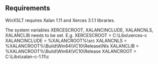 ## Requirements

WinXSLT requires Xalan 1.11 and Xerces 3.1.1 libraries.

The system variables XERCESCROOT, XALANCINCLUDE, XALANCNLS, XALANCLIB needs to be set.
E.g.
XERCESCROOT    = C:\Libs\xerces-c
XALANCINCLUDE  = %XALANCROOT%\src
XALANCNLS      = %XALANCROOT%\Build\Win64\VC10\Release\Nls
XALANCLIB      = %XALANCROOT%\Build\Win64\VC10\Release
XALANCROOT     = C:\Libs\xalan-c-1.11\c